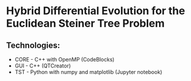 # Hybrid Differential Evolution for the Euclidean Steiner Tree Problem

## Technologies:
* CORE - C++ with OpenMP (CodeBlocks)
* GUI - C++ (QTCreator)
* TST - Python with numpy and matplotlib (Jupyter notebook)
